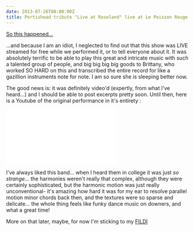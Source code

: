 ```yaml
---
date: 2013-07-26T00:00:00Z
title: Portishead tribute "Live at Roseland" live at Le Poisson Rouge
---
```


<a href="http://www.lepoissonrouge.com/lpr_events/a-tribute-to-portishead-roseland-nyc-live-july-24th-2013/"> 
So this happened...
</a>

...and because I am an idiot, I neglected to find out that this show was LIVE streamed for free while we performed it, or to tell everyone about it. It was absolutely terrific to be able to play this great and intricate music with such a talented group of people, and big big big big goods to Brittany, who worked SO HARD on this and transcribed the entire record for like a gazillion instruments note for note. I am so sure she is sleeping better now.

The good news is: it was definitely video'd (expertly, from what I've heard...) and I should be able to post excerpts pretty soon. Until then, here is a Youtube of the original performance in it's entirety :

<div class='videowrapper'><iframe src="//www.youtube.com/embed/ZFwnlCudeC0?rel=0" frameborder="0" allowfullscreen></iframe></div>

I've always liked this band... when I heard them in college it was just <em>so strange...</em> the harmonies weren't really that complex, although they were certainly sophisticated, but the harmonic motion was just really unconventional- it's amazing how hard it was for my ear to resolve parallel motion minor chords back then, and the textures were so sparse and delicate... the whole thing feels like funky dance music on downers, and what a great time!

More on that later, maybe, for now I'm sticking to my <a title="FILDI" href="http://www.youtube.com/watch?v=RYlCVwxoL_g" target="_blank">FILDI</a>

